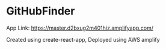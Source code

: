 # GitHubFinder
App Link: https://master.d2bxug2m401hiz.amplifyapp.com/

Created using create-react-app,
Deployed using AWS amplify
